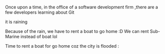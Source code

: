 Once upon a time, in the office of a software development firm
,there are a few developers learning about Git

it is raining

Because of the rain, we have to rent a boat to go home :D
We can rent Sub-Marine instead of boat lol

Time to rent a boat for go home coz the city is flooded :
